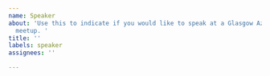 ```yaml
---
name: Speaker
about: 'Use this to indicate if you would like to speak at a Glasgow Azure User Group
  meetup. '
title: ''
labels: speaker
assignees: ''

---
```



